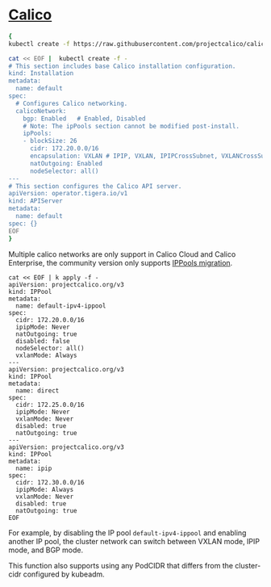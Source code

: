 # [Calico](https://docs.tigera.io/calico)

```bash
{
kubectl create -f https://raw.githubusercontent.com/projectcalico/calico/v3.26.1/manifests/tigera-operator.yaml

cat << EOF |  kubectl create -f -
# This section includes base Calico installation configuration.
kind: Installation
metadata:
  name: default
spec:
  # Configures Calico networking.
  calicoNetwork:
    bgp: Enabled   # Enabled, Disabled
    # Note: The ipPools section cannot be modified post-install.
    ipPools:
    - blockSize: 26
      cidr: 172.20.0.0/16
      encapsulation: VXLAN # IPIP, VXLAN, IPIPCrossSubnet, VXLANCrossSubnet, None
      natOutgoing: Enabled
      nodeSelector: all()
---
# This section configures the Calico API server.
apiVersion: operator.tigera.io/v1
kind: APIServer
metadata:
  name: default
spec: {}
EOF
}
```

Multiple calico networks are only support in Calico Cloud and Calico Enterprise, the community version only supports [IPPools migration](https://docs.tigera.io/calico/latest/networking/ipam/migrate-pools).

```
cat << EOF | k apply -f -
apiVersion: projectcalico.org/v3
kind: IPPool
metadata:
  name: default-ipv4-ippool
spec:
  cidr: 172.20.0.0/16
  ipipMode: Never
  natOutgoing: true
  disabled: false
  nodeSelector: all()
  vxlanMode: Always
---
apiVersion: projectcalico.org/v3
kind: IPPool
metadata:
  name: direct
spec:
  cidr: 172.25.0.0/16
  ipipMode: Never
  vxlanMode: Never
  disabled: true
  natOutgoing: true
---
apiVersion: projectcalico.org/v3
kind: IPPool
metadata:
  name: ipip
spec:
  cidr: 172.30.0.0/16
  ipipMode: Always
  vxlanMode: Never
  disabled: true
  natOutgoing: true
EOF
```

For example, by disabling the IP pool `default-ipv4-ippool` and enabling another IP pool, the cluster network can switch between VXLAN mode, IPIP mode, and BGP mode.

This function also supports using any PodCIDR that differs from the cluster-cidr configured by kubeadm.
